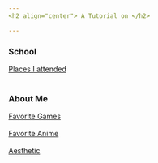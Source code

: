 ```yaml
---
<h2 align="center"> A Tutorial on </h2>

---
```

<h3>School</h3>

[Places I attended](https://github.com/Osczrr/Osczrr/blob/main/.md) 
<br></br>
<h3>About Me</h3>

[Favorite Games](https://github.com/Osczrr/Osczrr/blob/main/) 
<br></br>
[Favorite Anime](https://github.com/Osczrr/Osczrr/blob/main/)
<br></br>
[Aesthetic](https://github.com/Osczrr/Osczrr/blob/main/.md)
<br></br>
